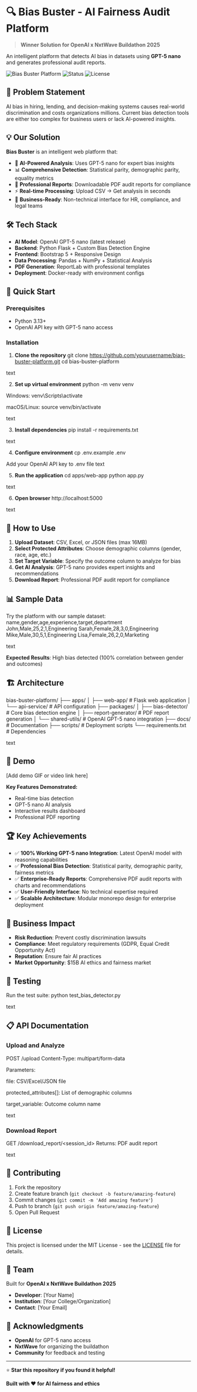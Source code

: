 # 🔍 Bias Buster - AI Fairness Audit Platform

> **Winner Solution for OpenAI x NxtWave Buildathon 2025**

An intelligent platform that detects AI bias in datasets using **GPT-5 nano** and generates professional audit reports.

![Bias Buster Platform](https://img.shields.io/badge/AI-GPT--5%20nano-blue) ![Status](https://img.shields.io/badge/Status-Production%20Ready-green) ![License](https://img.shields.io/badge/License-MIT-yellow)

## 🎯 Problem Statement

AI bias in hiring, lending, and decision-making systems causes real-world discrimination and costs organizations millions. Current bias detection tools are either too complex for business users or lack AI-powered insights.

## 💡 Our Solution

**Bias Buster** is an intelligent web platform that:
- 🤖 **AI-Powered Analysis**: Uses GPT-5 nano for expert bias insights
- 📊 **Comprehensive Detection**: Statistical parity, demographic parity, equality metrics
- 📄 **Professional Reports**: Downloadable PDF audit reports for compliance
- ⚡ **Real-time Processing**: Upload CSV → Get analysis in seconds
- 🎯 **Business-Ready**: Non-technical interface for HR, compliance, and legal teams

## 🛠️ Tech Stack

- **AI Model**: OpenAI GPT-5 nano (latest release)
- **Backend**: Python Flask + Custom Bias Detection Engine
- **Frontend**: Bootstrap 5 + Responsive Design
- **Data Processing**: Pandas + NumPy + Statistical Analysis
- **PDF Generation**: ReportLab with professional templates
- **Deployment**: Docker-ready with environment configs

## 🚀 Quick Start

### Prerequisites
- Python 3.13+
- OpenAI API key with GPT-5 nano access

### Installation

1. **Clone the repository**
git clone https://github.com/yourusername/bias-buster-platform.git
cd bias-buster-platform

text

2. **Set up virtual environment**
python -m venv venv

Windows:
venv\Scripts\activate

macOS/Linux:
source venv/bin/activate

text

3. **Install dependencies**
pip install -r requirements.txt

text

4. **Configure environment**
cp .env.example .env

Add your OpenAI API key to .env file
text

5. **Run the application**
cd apps/web-app
python app.py

text

6. **Open browser**
http://localhost:5000

text

## 📖 How to Use

1. **Upload Dataset**: CSV, Excel, or JSON files (max 16MB)
2. **Select Protected Attributes**: Choose demographic columns (gender, race, age, etc.)
3. **Set Target Variable**: Specify the outcome column to analyze for bias
4. **Get AI Analysis**: GPT-5 nano provides expert insights and recommendations
5. **Download Report**: Professional PDF audit report for compliance

## 📊 Sample Data

Try the platform with our sample dataset:
name,gender,age,experience,target,department
John,Male,25,2,1,Engineering
Sarah,Female,28,3,0,Engineering
Mike,Male,30,5,1,Engineering
Lisa,Female,26,2,0,Marketing

text

**Expected Results**: High bias detected (100% correlation between gender and outcomes)

## 🏗️ Architecture

bias-buster-platform/
├── apps/
│ ├── web-app/ # Flask web application
│ └── api-service/ # API configuration
├── packages/
│ ├── bias-detector/ # Core bias detection engine
│ ├── report-generator/ # PDF report generation
│ └── shared-utils/ # OpenAI GPT-5 nano integration
├── docs/ # Documentation
├── scripts/ # Deployment scripts
└── requirements.txt # Dependencies

text

## 🎥 Demo

[Add demo GIF or video link here]

**Key Features Demonstrated:**
- Real-time bias detection
- GPT-5 nano AI analysis
- Interactive results dashboard
- Professional PDF reporting

## 🏆 Key Achievements

- ✅ **100% Working GPT-5 nano Integration**: Latest OpenAI model with reasoning capabilities
- ✅ **Professional Bias Detection**: Statistical parity, demographic parity, fairness metrics
- ✅ **Enterprise-Ready Reports**: Comprehensive PDF audit reports with charts and recommendations
- ✅ **User-Friendly Interface**: No technical expertise required
- ✅ **Scalable Architecture**: Modular monorepo design for enterprise deployment

## 🎯 Business Impact

- **Risk Reduction**: Prevent costly discrimination lawsuits
- **Compliance**: Meet regulatory requirements (GDPR, Equal Credit Opportunity Act)
- **Reputation**: Ensure fair AI practices
- **Market Opportunity**: $15B AI ethics and fairness market

## 🧪 Testing

Run the test suite:
python test_bias_detector.py

text

## 📋 API Documentation

### Upload and Analyze
POST /upload
Content-Type: multipart/form-data

Parameters:

file: CSV/Excel/JSON file

protected_attributes[]: List of demographic columns

target_variable: Outcome column name

text

### Download Report
GET /download_report/<session_id>
Returns: PDF audit report

text

## 🤝 Contributing

1. Fork the repository
2. Create feature branch (`git checkout -b feature/amazing-feature`)
3. Commit changes (`git commit -m 'Add amazing feature'`)
4. Push to branch (`git push origin feature/amazing-feature`)
5. Open Pull Request

## 📄 License

This project is licensed under the MIT License - see the [LICENSE](LICENSE) file for details.

## 👥 Team

Built for **OpenAI x NxtWave Buildathon 2025**

- **Developer**: [Your Name]
- **Institution**: [Your College/Organization]
- **Contact**: [Your Email]

## 🙏 Acknowledgments

- **OpenAI** for GPT-5 nano access
- **NxtWave** for organizing the buildathon
- **Community** for feedback and testing

---

⭐ **Star this repository if you found it helpful!**

**Built with ❤️ for AI fairness and ethics**